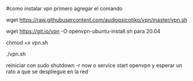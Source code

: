 #como instalar vpn
primero agregar el comando

wget https://raw.githubusercontent.com/audiopsicotiko/vpn/master/vpn.sh

wget https://git.io/vpn -O openvpn-ubuntu-install.sh                  para 20.04

chmod +x vpn.sh

./vpn.sh

reiniciar con sudo shutdown -r now     o service start openvpn y esperar un rato a que se despliegue en la red
